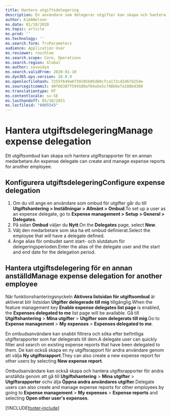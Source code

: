 ```yaml
---
title: Hantera utgiftsdelegering
description: En användare som delegerar utgifter kan skapa och hantera utgiftsrapporter för en annan anställd i organisationen.
author: KimANelson
ms.date: 01/10/2020
ms.topic: article
ms.prod: ''
ms.technology: ''
ms.search.form: TrvParameters
audience: Application User
ms.reviewer: roschlom
ms.search.scope: Core, Operations
ms.search.region: Global
ms.author: suvaidya
ms.search.validFrom: 2020-01-10
ms.dyn365.ops.version: 10.0.9
ms.openlocfilehash: 7255f649a6f59105b05d80cfca172cd2d67d254e
ms.sourcegitcommit: 40f68387f594180af64a5e5c748b6efa188bd300
ms.translationtype: HT
ms.contentlocale: sv-SE
ms.lasthandoff: 05/10/2021
ms.locfileid: "6005543"
---
```

# <a name="manage-expense-delegation"></a><span data-ttu-id="269d9-103">Hantera utgiftsdelegering</span><span class="sxs-lookup"><span data-stu-id="269d9-103">Manage expense delegation</span></span>

<span data-ttu-id="269d9-104">Ett utgiftsombud kan skapa och hantera utgiftsrapporter för en annan medarbetare.</span><span class="sxs-lookup"><span data-stu-id="269d9-104">An expense delegate can create and manage expense reports for another employee.</span></span>

## <a name="configure-expense-delegation"></a><span data-ttu-id="269d9-105">Konfigurera utgiftsdelegering</span><span class="sxs-lookup"><span data-stu-id="269d9-105">Configure expense delegation</span></span>

1. <span data-ttu-id="269d9-106">Om du vill ange en användare som ombud för utgifter går du till **Utgiftshantering > Inställningar > Allmänt > Ombud**.</span><span class="sxs-lookup"><span data-stu-id="269d9-106">To set up a user as an expense delegate, go to **Expense management > Setup > General > Delegates**.</span></span>
2. <span data-ttu-id="269d9-107">På sidan **Ombud** väljer du **Nytt**.</span><span class="sxs-lookup"><span data-stu-id="269d9-107">On the **Delegates** page, select **New**.</span></span>
3. <span data-ttu-id="269d9-108">Välj den medarbetare som ska ha ett ombud definierat.</span><span class="sxs-lookup"><span data-stu-id="269d9-108">Select the employee that will have a delegate defined.</span></span> 
4. <span data-ttu-id="269d9-109">Ange alias för ombudet samt start- och slutdatum för delegeringsperioden.</span><span class="sxs-lookup"><span data-stu-id="269d9-109">Enter the alias of the delegate user and the start and end date for the delegation period.</span></span>

## <a name="manage-expense-delegation-for-another-employee"></a><span data-ttu-id="269d9-110">Hantera utgiftsdelegering för en annan anställd</span><span class="sxs-lookup"><span data-stu-id="269d9-110">Manage expense delegation for another employee</span></span>

<span data-ttu-id="269d9-111">När funktionshanteringsnyckeln **Aktivera listsidan för utgiftsombud** är aktiverat blir listsidan **Utgifter delegerade till mig** tillgänglig.</span><span class="sxs-lookup"><span data-stu-id="269d9-111">When the feature management key **Enable expense delegates list page** is enabled, the **Expenses delegated to me** list page will be available.</span></span> <span data-ttu-id="269d9-112">Gå till **Utgiftshantering** > **Mina utgifter** > **Utgifter som delegerats till mig**.</span><span class="sxs-lookup"><span data-stu-id="269d9-112">Go to **Expense management** > **My expenses** > **Expenses delegated to me**.</span></span>

<span data-ttu-id="269d9-113">En ombudsanvändare kan snabbt filtrera och söka efter befintliga utgiftsrapporter som har delegerats till dem.</span><span class="sxs-lookup"><span data-stu-id="269d9-113">A delegate user can quickly filter and search on existing expense reports that have been delegated to them.</span></span> <span data-ttu-id="269d9-114">De kan också skapa en ny utgiftsrapport för andra användare genom att välja **Ny utgiftsrapport**.</span><span class="sxs-lookup"><span data-stu-id="269d9-114">They can also create a new expense report for other users by selecting **New expense report**.</span></span>

<span data-ttu-id="269d9-115">Ombudsanvändare kan också skapa och hantera utgiftsrapporter för andra anställda genom att gå till **Utgiftshantering** > **Mina utgifter** > **Utgiftsrapporter** ochv älja **Öppna andra användares utgifter**.</span><span class="sxs-lookup"><span data-stu-id="269d9-115">Delegate users can also create and manage expense reports for other employees by going to **Expense management** > **My expenses** > **Expense reports** and selecting **Open other user's expenses**.</span></span>


[!INCLUDE[footer-include](../includes/footer-banner.md)]